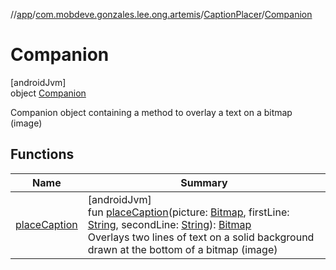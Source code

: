 //[app](../../../../index.md)/[com.mobdeve.gonzales.lee.ong.artemis](../../index.md)/[CaptionPlacer](../index.md)/[Companion](index.md)

# Companion

[androidJvm]\
object [Companion](index.md)

Companion object containing a method to overlay a text on a bitmap (image)

## Functions

| Name | Summary |
|---|---|
| [placeCaption](place-caption.md) | [androidJvm]<br>fun [placeCaption](place-caption.md)(picture: [Bitmap](https://developer.android.com/reference/kotlin/android/graphics/Bitmap.html), firstLine: [String](https://kotlinlang.org/api/latest/jvm/stdlib/kotlin/-string/index.html), secondLine: [String](https://kotlinlang.org/api/latest/jvm/stdlib/kotlin/-string/index.html)): [Bitmap](https://developer.android.com/reference/kotlin/android/graphics/Bitmap.html)<br>Overlays two lines of text on a solid background drawn at the bottom of a bitmap (image) |
